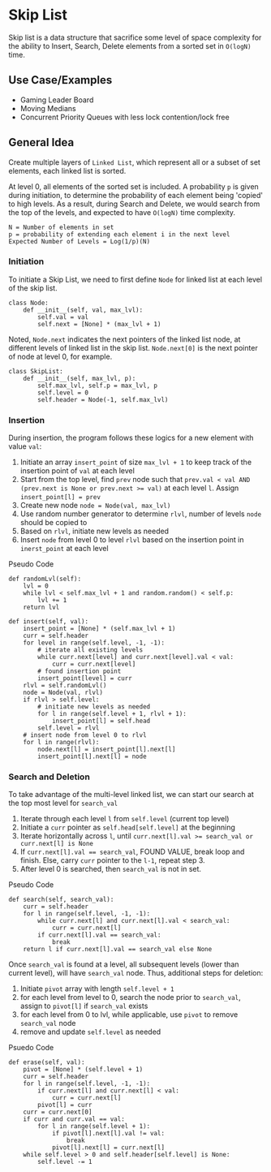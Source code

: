 # Skip List
Skip list is a data structure that sacrifice some level of space complexity for the ability to Insert, Search, Delete elements from a sorted set in `O(logN)` time. 

## Use Case/Examples
- Gaming Leader Board
- Moving Medians
- Concurrent Priority Queues with less lock contention/lock free

## General Idea
Create multiple layers of `Linked List`, which represent all or a subset of set elements, each linked list is sorted. 

At level 0, all elements of the sorted set is included. A probability `p` is given during initiation, to determine the probability of each element being 'copied' to high levels. As a result, during Search and Delete, we would search from the top of the levels, and expected to have `O(logN)` time complexity. 

```
N = Number of elements in set
p = probability of extending each element i in the next level
Expected Number of Levels = Log(1/p)(N)
```

### Initiation
To initiate a Skip List, we need to first define `Node` for linked list at each level of the skip list. 

```
class Node: 
    def __init__(self, val, max_lvl): 
        self.val = val
        self.next = [None] * (max_lvl + 1)
```

Noted, `Node.next` indicates the next pointers of the linked list node, at different levels of linked list in the skip list. `Node.next[0]` is the next pointer of node at level 0, for example.

```
class SkipList:
    def __init__(self, max_lvl, p): 
        self.max_lvl, self.p = max_lvl, p
        self.level = 0
        self.header = Node(-1, self.max_lvl)
```

### Insertion
During insertion, the program follows these logics for a new element with value `val`: 
1. Initiate an array `insert_point` of size `max_lvl + 1` to keep track of the insertion point of `val` at each level
2. Start from the top level, find `prev` node such that `prev.val < val AND (prev.next is None or prev.next >= val)` at each level `l`. Assign `insert_point[l] = prev` 
3. Create new node `node = Node(val, max_lvl)`
4. Use random number generator to determine `rlvl`, number of levels `node` should be copied to
5. Based on `rlvl`, initiate new levels as needed
6. Insert `node` from level 0 to level `rlvl` based on the insertion point in `inerst_point` at each level

Pseudo Code
```
def randomLvl(self): 
    lvl = 0
    while lvl < self.max_lvl + 1 and random.random() < self.p: 
        lvl += 1
    return lvl

def insert(self, val): 
    insert_point = [None] * (self.max_lvl + 1)
    curr = self.header
    for level in range(self.level, -1, -1): 
        # iterate all existing levels
        while curr.next[level] and curr.next[level].val < val: 
            curr = curr.next[level]
        # found insertion point
        insert_point[level] = curr
    rlvl = self.randomLvl()
    node = Node(val, rlvl)
    if rlvl > self.level:
        # initiate new levels as needed
        for l in range(self.level + 1, rlvl + 1): 
            insert_point[l] = self.head
        self.level = rlvl
    # insert node from level 0 to rlvl
    for l in range(rlvl): 
        node.next[l] = insert_point[l].next[l]
        insert_point[l].next[l] = node
```

### Search and Deletion
To take advantage of the multi-level linked list, we can start our search at the top most level for `search_val`

1. Iterate through each level `l` from `self.level` (current top level)
2. Initiate a `curr` pointer as `self.head[self.level]` at the beginning
3. Iterate horizontally across `l`, until `curr.next[l].val >= search_val or curr.next[l] is None`
4. If `curr.next[l].val == search_val`, FOUND VALUE, break loop and finish. Else, carry `curr` pointer to the `l-1`, repeat step 3. 
5. After level 0 is searched, then `search_val` is not in set. 

Pseudo Code
```
def search(self, search_val):
    curr = self.header
    for l in range(self.level, -1, -1): 
        while curr.next[l] and curr.next[l].val < search_val: 
            curr = curr.next[l]
        if curr.next[l].val == search_val: 
            break
    return l if curr.next[l].val == search_val else None
```

Once `search_val` is found at a level, all subsequent levels (lower than current level), will have `search_val` node. Thus, additional steps for deletion:

1. Initiate `pivot` array with length `self.level + 1`
2. for each level from level to 0, search the node prior to `search_val`, assign to `pivot[l]` if `search_val` exists
3. for each level from 0 to lvl, while applicable, use `pivot` to remove `search_val` node
4. remove and update `self.level` as needed

Psuedo Code
```
def erase(self, val):
    pivot = [None] * (self.level + 1)
    curr = self.header
    for l in range(self.level, -1, -1): 
        if curr.next[l] and curr.next[l] < val: 
            curr = curr.next[l]
        pivot[l] = curr
    curr = curr.next[0]
    if curr and curr.val == val: 
        for l in range(self.level + 1):
            if pivot[l].next[l].val != val: 
                break
            pivot[l].next[l] = curr.next[l]
    while self.level > 0 and self.header[self.level] is None:
        self.level -= 1
```
